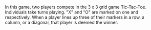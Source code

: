 In this game, two players compete in the 3 x 3 grid game Tic-Tac-Toe. Individuals take turns playing. "X" and "O" are marked on one and respectively. When a player lines up three of their markers in a row, a column, or a diagonal, that player is deemed the winner. 
